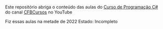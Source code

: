Este repositório abriga o conteúdo das aulas do [Curso de Programação C#](https://www.youtube.com/playlist?list=PLx4x_zx8csUglgKTmgfVFEhWWBQCasNGi) do canal [CFBCursos](https://www.youtube.com/@cfbcursos) no YouTube

Fiz essas aulas na metade de 2022
Estado: Incompleto
